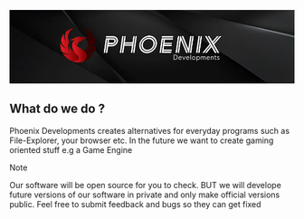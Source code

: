 <img src="phoenix_banner.png"></img>

## What do we do ?
Phoenix Developments creates alternatives for everyday programs such as File-Explorer, your browser etc. In the future we want to create gaming oriented stuff e.g a Game Engine
>[!NOTE]
>Our software will be open source for you to check. BUT we will develope future versions of our software in private and only make official versions public. Feel free to submit feedback and bugs so they can get fixed
